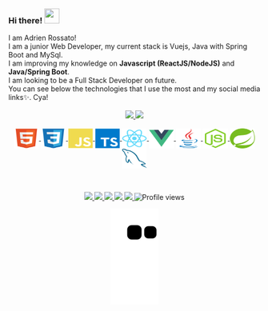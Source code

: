 <div>
 <h3>Hi there! <img src="https://raw.githubusercontent.com/kaueMarques/kaueMarques/master/hi.gif" width="30px" height="30"></h3>
  I am Adrien Rossato! <br/>
  I am a junior Web Developer, my current stack is Vuejs, Java with Spring Boot and MySql. <br/>
  I am improving my knowledge on <strong>Javascript (ReactJS/NodeJS)</strong> and  <strong>Java/Spring Boot</strong>. <br/>
  I am looking to be a Full Stack Developer on future. <br/>
  You can see below the technologies that I use the most and my social media links✨. Cya!
</div>

<br/>

<div align="center">
  <a href="https://github.com/adrienmarcos">
  <img height="" src="https://github-readme-stats.vercel.app/api?username=adrienmarcos&show_icons=true&theme=dracula&include_all_commits=true&count_private=true"/>
  <img height="" src="https://github-readme-stats.vercel.app/api/top-langs/?username=adrienmarcos&layout=compact&langs_count=7&theme=dracula"/>
  <!-- <img height="360em" src="https://github-readme-streak-stats.herokuapp.com/?user=adrienmarcos&theme=dracula&hide_border=false"></a>&nbsp; -->
</div> 

<br/>
  
<div align="center" style="display: inline_block">
  <img align="center" alt="HTML" height="40" width="50" src="https://raw.githubusercontent.com/devicons/devicon/master/icons/html5/html5-original.svg">
  <img align="center" alt="CSS" height="40" width="50" src="https://raw.githubusercontent.com/devicons/devicon/master/icons/css3/css3-original.svg">
  <img align="center" alt="JS" height="40" width="50" src="https://raw.githubusercontent.com/devicons/devicon/master/icons/javascript/javascript-plain.svg">
  <img align="center" alt="TS" height="40" width="50" src="https://raw.githubusercontent.com/devicons/devicon/master/icons/typescript/typescript-plain.svg">
  <img align="center" alt="REACT" height="40" width="50" src="https://raw.githubusercontent.com/devicons/devicon/master/icons/react/react-original.svg">
  <img align="center" alt="VUE" height="40" width="50" src="https://github.com/devicons/devicon/blob/master/icons/vuejs/vuejs-original.svg">
  <img align="center" alt="JAVA" height="40" width="50" src="https://github.com/devicons/devicon/blob/master/icons/java/java-original.svg">
  <img align="center" alt="NODE" height="40" width="50" src="https://github.com/devicons/devicon/blob/master/icons/nodejs/nodejs-original.svg">
  <img align="center" alt="SPRING" height="40" width="50" src="https://github.com/devicons/devicon/blob/master/icons/spring/spring-original.svg">
  <img align="center" alt="MYSQL" height="40" width="50" src="https://github.com/devicons/devicon/blob/master/icons/mysql/mysql-original.svg">
</div>

##  

<br/>
  
<div align="center" style="display: inline_block"> 
  <a href="mailto:adrien.marcos@gmail.com" target="_blank">
    <img src="https://img.shields.io/badge/Gmail-D14836?style=for-the-badge&logo=gmail&logoColor=white"/>
  </a>  
  <a href="mailto:adrien.marcos@hotmail.com.br" target="_blank">
    <img src="https://img.shields.io/badge/Microsoft_Outlook-0078D4?style=for-the-badge&logo=microsoft-outlook&logoColor=white"/>
  </a>  
  <a href="https://twitter.com/AdrienRossato" target="_blank">
    <img src="https://img.shields.io/badge/Twitter-1DA1F2?style=for-the-badge&logo=twitter&logoColor=white"/>
  </a>  
  <a href="mailto:adrien.marcos@gmail.com" target="_blank">
    <img src="https://img.shields.io/badge/Discord-7289DA?style=for-the-badge&logo=discord&logoColor=white"/>
  </a>  
  <a href="https://www.linkedin.com/in/adrien-rossato/" target="_blank">
    <img src="https://img.shields.io/badge/LinkedIn-0077B5?style=for-the-badge&logo=linkedin&logoColor=white"/>
  </a>
  <a hre="#">
    <img src="https://komarev.com/ghpvc/?username=adrienmarcos&color=ff69b4&style=for-the-badge" alt="Profile views" /> 
  </a>
<div>
  
  ![Snake animation](https://github.com/adrienmarcos/adrienmarcos/blob/output/github-contribution-grid-snake.svg)
